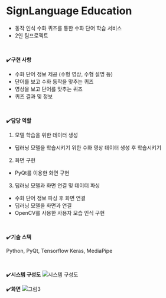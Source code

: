# SignLanguage Education

- 동작 인식 수화 퀴즈를 통한 수화 단어 학습 서비스
- 2인 팀프로젝트

<br>

✔️**구현 사항**

- 수화 단어 정보 제공 (수형 영상, 수형 설명 등)
- 단어를 보고 수화 동작을 맞추는 퀴즈
- 영상을 보고 단어를 맞추는 퀴즈
- 퀴즈 결과 및 정보
<br>

✔️**담당 역할**

1. 모델 학습을 위한 데이터 생성
- 딥러닝 모델을 학습시키기 위한 수화 영상 데이터 생성 후 학습시키기
2. 화면 구현
- PyQt를 이용한 화면 구현
3. 딥러닝 모델과 화면 연결 및 데이터 파싱
- 수화 단어 정보 파싱 후 화면 연결
- 딥러닝 모델을 화면과 연결
- OpenCV를 사용한 사용자 모습 인식 구현
<br>

✔️**기술 스택**

Python, PyQt, Tensorflow Keras, MediaPipe

<br>

✔️**시스템 구성도**
![시스템 구성도](https://github.com/hayeongK/SignLanguage/assets/83320865/ef29621f-27c4-4431-b692-185402097dcc)
<br>

✔️**화면**
![그림3](https://github.com/hayeongK/SignLanguage/assets/83320865/5a5cbeaf-6447-414a-b6c1-d5b4ee947957)
